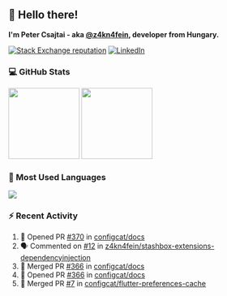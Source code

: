 ## 👋 Hello there!

**I'm Peter Csajtai - aka [@z4kn4fein](https://github.com/z4kn4fein), developer from Hungary.**

[![Stack Exchange reputation](https://img.shields.io/stackexchange/stackoverflow/r/8700582?color=orange&label=reputation&logo=stackoverflow&style=for-the-badge)](https://stackoverflow.com/users/8700582)
[![LinkedIn](https://img.shields.io/badge/linkedin-%230077B5.svg?style=for-the-badge&logo=linkedin&logoColor=white)](https://www.linkedin.com/in/csajtai-p%C3%A9ter-45395341/)

### 💻 GitHub Stats

<div>
  <img height="140px" src="https://github-readme-stats-pcsajtai.vercel.app/api?username=z4kn4fein&show_icons=true&hide_border=true&count_private=true&custom_title=Stats&theme=dracula&line_height=24&hide_title=true">
  <img height="140px" src="https://streak-stats.demolab.com?user=z4kn4fein&theme=dracula&hide_border=true">
  
</div>

### :toolbox: Most Used Languages

<img src="https://github-readme-stats-pcsajtai.vercel.app/api/top-langs/?username=z4kn4fein&theme=dracula&hide_border=true&layout=compact&langs_count=8&hide_title=true">

### :zap: Recent Activity

<!--START_SECTION:activity-->
1. 💪 Opened PR [#370](https://github.com/configcat/docs/pull/370) in [configcat/docs](https://github.com/configcat/docs)
2. 🗣 Commented on [#12](https://github.com/z4kn4fein/stashbox-extensions-dependencyinjection/issues/12#issuecomment-1927159626) in [z4kn4fein/stashbox-extensions-dependencyinjection](https://github.com/z4kn4fein/stashbox-extensions-dependencyinjection)
3. 🎉 Merged PR [#366](https://github.com/configcat/docs/pull/366) in [configcat/docs](https://github.com/configcat/docs)
4. 💪 Opened PR [#366](https://github.com/configcat/docs/pull/366) in [configcat/docs](https://github.com/configcat/docs)
5. 🎉 Merged PR [#7](https://github.com/configcat/flutter-preferences-cache/pull/7) in [configcat/flutter-preferences-cache](https://github.com/configcat/flutter-preferences-cache)
<!--END_SECTION:activity-->
